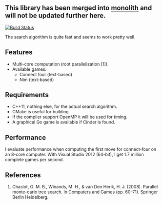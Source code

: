 ## This library has been merged into [monolith](unidecode) and will not be updated further here.

[![Build Status](https://travis-ci.org/PetterS/monte-carlo-tree-search.png)](https://travis-ci.org/PetterS/monte-carlo-tree-search)

The search algorithm is quite fast and seems to work pretty well.

Features
-----------
* Multi-core computation (root parallelization [1]).
* Available games:
  * Connect four (text-based)
  * Nim (text-based)

Requirements
------------
 * C++11, nothing else, for the actual search algorithm.
 * CMake is useful for building.
 * If the compiler support OpenMP it will be used for timing.
 * A graphical Go game is available if Cinder is found.

Performance
-----------
I evaluate performance when computing the first move for connect-four on an 8-core computer.
With Visual Studio 2012 (64-bit), I get 1.7 million complete games per second.

References
----------
1. Chaslot, G. M. B., Winands, M. H., & van Den Herik, H. J. (2008). Parallel monte-carlo tree search. In Computers and Games (pp. 60-71). Springer Berlin Heidelberg.
